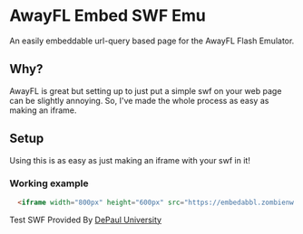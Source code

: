 # AwayFL Embed SWF Emu

An easily embeddable url-query based page for the AwayFL Flash Emulator.

## Why?
AwayFL is great but setting up to just put a simple swf on your web page can be slightly annoying.
So, I've made the whole process as easy as making an iframe.

## Setup
Using this is as easy as just making an iframe with your swf in it!

### Working example
```html
  <iframe width="800px" height="600px" src="https://embedabbl.zombienw.com/awayfl/index.html?swf=https://embedabbl.zombienw.com/ruffle/test.swf" frameborder="0"></iframe>
```

Test SWF Provided By [DePaul University](https://condor.depaul.edu/sjost/hci430/flash-examples.htm)